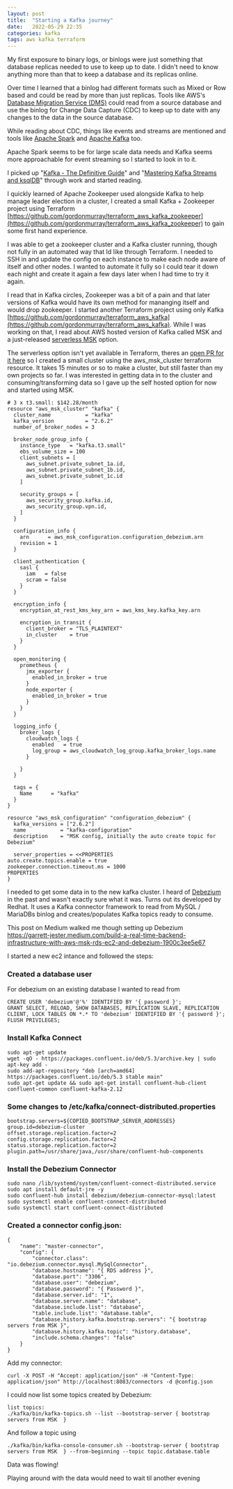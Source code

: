 ```yaml
---
layout: post
title:  "Starting a Kafka journey"
date:   2022-05-29 22:35
categories: kafka
tags: aws kafka terraform
---
```


My first exposure to binary logs, or binlogs were just something that database replicas needed to use to keep up to date. I didn't need to know anything more than that to keep a database and its replicas online.

Over time I learned that a binlog had different formats such as Mixed or Row based and could be read by more than just replicas. Tools like AWS's [Database Migration Service (DMS)](https://aws.amazon.com/dms/) could read from a source database and use the binlog for Change Data Capture (CDC) to keep up to date with any changes to the data in the source database.

While reading about CDC, things like events and streams are mentioned and tools like [Apache Spark](https://spark.apache.org/) and [Apache Kafka](https://kafka.apache.org/) too.

Apache Spark seems to be for large scale data needs and Kafka seems more approachable for event streaming so I started to look in to it.

I picked up "[Kafka - The Definitive Guide](https://www.amazon.co.uk/Kafka-Definitive-Real-Time-Stream-Processing/dp/1492043087/ref=sr_1_5?crid=1BPYEQA8AX2SR)" and "[Mastering Kafka Streams and ksqlDB](https://www.amazon.co.uk/Mastering-Kafka-Streams-ksqlDB-real-time/dp/1492062499/ref=sr_1_1?crid=1BPYEQA8AX2SR)" through work and started reading.

I quickly learned of Apache Zookeeper used alongside Kafka to help manage leader election in a cluster, I created a small Kafka + Zookeeper project using Terraform [https://github.com/gordonmurray/terraform_aws_kafka_zookeeper](https://github.com/gordonmurray/terraform_aws_kafka_zookeeper) to gain some first hand experience.

I was able to get a zookeeper cluster and a Kafka cluster running, though not fully in an automated way that Id like through Terraform. I needed to SSH in and update the config on each instance to make each node aware of itself and other nodes.  I wanted to automate it fully so I could tear it down each night and create it again a few days later when I had time to try it again.

I read that in Kafka circles, Zookeeper was a bit of a pain and that later versions of Kafka would have its own method for mananging itself and would drop zookeeper. I started another Terraform project using only Kafka [https://github.com/gordonmurray/terraform_aws_kafka](https://github.com/gordonmurray/terraform_aws_kafka). While I was working on that, I read about AWS hosted version of Kafka called MSK and a just-released [serverless MSK](https://aws.amazon.com/msk/features/msk-serverless/) option.

The serverless option isn't yet available in Terraform, theres an [open PR for it here](https://github.com/hashicorp/terraform-provider-aws/issues/22058) so I created a small cluster using the aws_msk_cluster terraform resource. It takes 15 minutes or so to make a cluster, but still faster than my own projects so far. I was interested in getting data in to the cluster and consuming/transforming data so I gave up the self hosted option for now and started using MSK.

```
# 3 x t3.small: $142.28/month
resource "aws_msk_cluster" "kafka" {
  cluster_name           = "kafka"
  kafka_version          = "2.6.2"
  number_of_broker_nodes = 3

  broker_node_group_info {
    instance_type   = "kafka.t3.small"
    ebs_volume_size = 100
    client_subnets = [
      aws_subnet.private_subnet_1a.id,
      aws_subnet.private_subnet_1b.id,
      aws_subnet.private_subnet_1c.id
    ]

    security_groups = [
      aws_security_group.kafka.id,
      aws_security_group.vpn.id,
    ]
  }

  configuration_info {
    arn      = aws_msk_configuration.configuration_debezium.arn
    revision = 1
  }

  client_authentication {
    sasl {
      iam   = false
      scram = false
    }
  }

  encryption_info {
    encryption_at_rest_kms_key_arn = aws_kms_key.kafka_key.arn

    encryption_in_transit {
      client_broker = "TLS_PLAINTEXT"
      in_cluster    = true
    }
  }

  open_monitoring {
    prometheus {
      jmx_exporter {
        enabled_in_broker = true
      }
      node_exporter {
        enabled_in_broker = true
      }
    }
  }

  logging_info {
    broker_logs {
      cloudwatch_logs {
        enabled   = true
        log_group = aws_cloudwatch_log_group.kafka_broker_logs.name
      }

    }
  }

  tags = {
    Name      = "kafka"
  }
}

resource "aws_msk_configuration" "configuration_debezium" {
  kafka_versions = ["2.6.2"]
  name           = "kafka-configuration"
  description    = "MSK config, initially the auto create topic for Debezium"

  server_properties = <<PROPERTIES
auto.create.topics.enable = true
zookeeper.connection.timeout.ms = 1000
PROPERTIES
}
```

I needed to get some data in to the new kafka cluster. I heard of [Debezium](https://debezium.io/) in the past and wasn't exactly sure what it was. Turns out its developed by Redhat. It uses a Kafka connector framework to read from MySQL / MariaDBs binlog and creates/populates Kafka topics ready to consume.

This post on Medium walked me though setting up Debezium https://garrett-jester.medium.com/build-a-real-time-backend-infrastructure-with-aws-msk-rds-ec2-and-debezium-1900c3ee5e67

I started a new ec2 intance and followed the steps:

### Created a database user

For debezium on an existing database I wanted to read from

```
CREATE USER 'debezium'@'%' IDENTIFIED BY '{ password }';
GRANT SELECT, RELOAD, SHOW DATABASES, REPLICATION SLAVE, REPLICATION CLIENT, LOCK TABLES ON *.* TO 'debezium' IDENTIFIED BY '{ password }';
FLUSH PRIVILEGES;
```

### Install Kafka Connect

```
sudo apt-get update
wget -qO - https://packages.confluent.io/deb/5.3/archive.key | sudo apt-key add -
sudo add-apt-repository "deb [arch=amd64] https://packages.confluent.io/deb/5.3 stable main"
sudo apt-get update && sudo apt-get install confluent-hub-client confluent-common confluent-kafka-2.12
```

### Some changes to /etc/kafka/connect-distributed.properties

```
bootstrap.servers=${COPIED_BOOTSTRAP_SERVER_ADDRESSES}
group.id=debezium-cluster
offset.storage.replication.factor=2
config.storage.replication.factor=2
status.storage.replication.factor=2
plugin.path=/usr/share/java,/usr/share/confluent-hub-components
```

### Install the Debezium Connector

```
sudo nano /lib/systemd/system/confluent-connect-distributed.service
sudo apt install default-jre -y
sudo confluent-hub install debezium/debezium-connector-mysql:latest
sudo systemctl enable confluent-connect-distributed
sudo systemctl start confluent-connect-distributed
```

### Created a connector config.json:

```
{
    "name": "master-connector",
    "config": {
        "connector.class": "io.debezium.connector.mysql.MySqlConnector",
        "database.hostname": "{ RDS address }",
        "database.port": "3306",
        "database.user": "debezium",
        "database.password": "{ Password }",
        "database.server.id": "1",
        "database.server.name": "database",
        "database.include.list": "database",
        "table.include.list": "database.table",
        "database.history.kafka.bootstrap.servers": "{ bootstrap servers from MSK }",
        "database.history.kafka.topic": "history.database",
        "include.schema.changes": "false"
    }
}
```

Add my connector:

```
curl -X POST -H "Accept: application/json" -H "Content-Type: application/json" http://localhost:8083/connectors -d @config.json
```

I could now list some topics created by Debezium:

```
list topics:
./kafka/bin/kafka-topics.sh --list --bootstrap-server { bootstrap servers from MSK  }
```

And follow a topic using

```
./kafka/bin/kafka-console-consumer.sh --bootstrap-server { bootstrap servers from MSK  } --from-beginning --topic topic.database.table
```

Data was flowing!

Playing around with the data would need to wait til another evening


